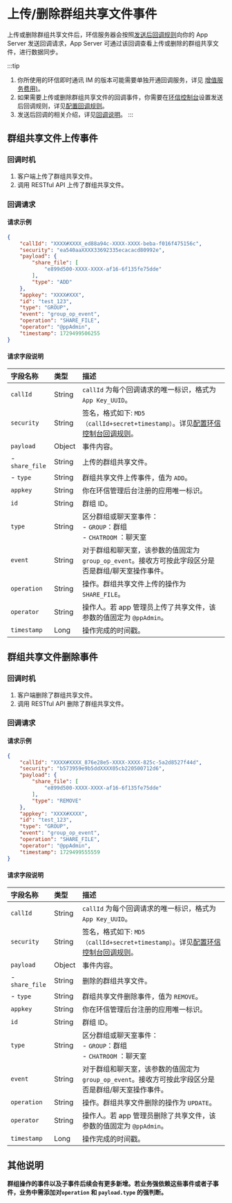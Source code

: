 # 上传/删除群组共享文件事件

上传或删除群组共享文件后，环信服务器会按照[发送后回调规则](/product/enable_and_configure_IM.html#配置回调规则)向你的 App Server 发送回调请求，App Server 可通过该回调查看上传或删除的群组共享文件，进行数据同步。

:::tip
1. 你所使用的环信即时通讯 IM 的版本可能需要单独开通回调服务，详见 [增值服务费用)](/product/pricing_policy.html#增值服务费用)。
2. 如果需要上传或删除群组共享文件的回调事件，你需要在[环信控制台](https://console.easemob.com/user/login)设置发送后回调规则，详见[配置回调规则](/product/enable_and_configure_IM.html#配置回调规则)。
3. 发送后回调的相关介绍，详见[回调说明](/document/server-side/callback_postsending.html)。
:::

## 群组共享文件上传事件

### 回调时机

1. 客户端上传了群组共享文件。
2. 调用 RESTful API 上传了群组共享文件。

### 回调请求

#### 请求示例

```json
{
	"callId": "XXXX#XXXX_ed88a94c-XXXX-XXXX-beba-f016f475156c",
	"security": "ea540aaXXXX33692335ecacacd80992e",
	"payload": {
		"share_file": [
			"e899d500-XXXX-XXXX-af16-6f135fe75dde"
		],
		"type": "ADD"
	},
	"appkey": "XXXX#XXX",
	"id": "test_123",
	"type": "GROUP",
	"event": "group_op_event",
	"operation": "SHARE_FILE",
	"operator": "@ppAdmin",
	"timestamp": 1729499506255
}
```

#### 请求字段说明

| 字段名称         | 类型   | 描述                                                 |
| :------------- | :----- | :----------------------------------------------------------- |
| `callId`       | String   | `callId` 为每个回调请求的唯一标识，格式为 `App Key_UUID`。 | 
| `security`     | String | 签名，格式如下: `MD5（callId+secret+timestamp）`。详见[配置环信控制台回调规则](/product/enable_and_configure_IM.html#配置回调规则)。|
| `payload`       | Object | 事件内容。                                                     |
|  - `share_file`| String | 上传的群组共享文件。 | 
|  - `type`      | String | 群组共享文件上传事件，值为 `ADD`。 |
| `appkey`       | String | 你在环信管理后台注册的应用唯一标识。  |
| `id`           | String | 群组 ID。                 |
| `type`         | String | 区分群组或聊天室事件：<br/> - `GROUP`：群组 <br/> - `CHATROOM` ：聊天室   |
| `event`        | String | 对于群组和聊天室，该参数的值固定为 `group_op_event`。接收方可按此字段区分是否是群组/聊天室操作事件。 | 
| `operation`    | String | 操作。群组共享文件上传的操作为 `SHARE_FILE`。 |
| `operator`     | String | 操作人。若 app 管理员上传了共享文件，该参数的值固定为 `@ppAdmin`。                     | 
| `timestamp`    | Long   | 操作完成的时间戳。            | 

## 群组共享文件删除事件

### 回调时机

1. 客户端删除了群组共享文件。
2. 调用 RESTful API 删除了群组共享文件。

### 回调请求

#### 请求示例

```json
{
	"callId": "XXXX#XXXX_876e28e5-XXXX-XXXX-825c-5a2d8527f44d",
	"security": "b573959e9b5ddXXXX05cb220500712d6",
	"payload": {
		"share_file": [
			"e899d500-XXXX-XXXX-af16-6f135fe75dde"
		],
		"type": "REMOVE"
	},
	"appkey": "XXXX#XXXX",
	"id": "test_123",
	"type": "GROUP",
	"event": "group_op_event",
	"operation": "SHARE_FILE",
	"operator": "@ppAdmin",
	"timestamp": 1729499555559
}
```

#### 请求字段说明

| 字段名称         | 类型   | 描述                                                 |
| :------------- | :----- | :----------------------------------------------------------- |
| `callId`       | String | `callId` 为每个回调请求的唯一标识，格式为 `App Key_UUID`。 | 
| `security`     | String | 签名，格式如下: `MD5（callId+secret+timestamp）`。详见[配置环信控制台回调规则](/product/enable_and_configure_IM.html#配置回调规则)。|
| `payload`       | Object | 事件内容。                          |
|  - `share_file`| String | 删除的群组共享文件。                 | 
|  - `type`      | String | 群组共享文件删除事件，值为 `REMOVE`。 |
| `appkey`       | String | 你在环信管理后台注册的应用唯一标识。   |
| `id`           | String | 群组 ID。                           |
| `type`         | String | 区分群组或聊天室事件：<br/> - `GROUP`：群组 <br/> - `CHATROOM` ：聊天室   |
| `event`        | String | 对于群组和聊天室，该参数的值固定为 `group_op_event`。接收方可按此字段区分是否是群组/聊天室操作事件。 | 
| `operation`    | String | 操作。群组共享文件删除的操作为 `UPDATE`。 |
| `operator`     | String | 操作人。若 app 管理员删除了共享文件，该参数的值固定为 `@ppAdmin`。                     | 
| `timestamp`    | Long   | 操作完成的时间戳。            | 

## 其他说明

**群组操作的事件以及子事件后续会有更多新增。若业务强依赖这些事件或者子事件，业务中需添加对`operation` 和 `payload.type` 的强判断。**





